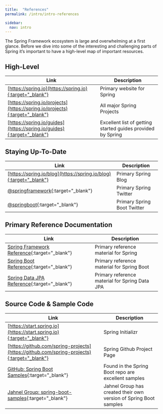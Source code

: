 ```yaml
---
title:  "References"
permalink: /intro/intro-references

sidebar:
  nav: intro
---
```


The Spring Framework ecosystem is large and overwhelming at a first glance. Before we dive into some of the interesting and challenging parts of Spring it’s important to have a high-level map of important resources. 

## High-Level

Link                       | Description                                                 |
-------------------------- | ----------------------------------------------------------- |
[https://spring.io](https://spring.io){:target="_blank"}                   | Primary website for Spring   |
[https://spring.io/projects](https://spring.io/projects){:target="_blank"} | All major Spring Projects                                   |
[https://spring.io/guides](https://spring.io/guides){:target="_blank"}     | Excellent list of getting started guides provided by Spring |

## Staying Up-To-Date

Link                       | Description                                               |
-------------------------- | --------------------------------------------------------- |
[https://spring.io/blog](https://spring.io/blog){:target="_blank"}     | Primary Spring Blog                                       |
[@springframework](https://twitter.com/springframework){:target="_blank"} | Primary Spring Twitter       |
[@springboot](https://twitter.com/springboot){:target="_blank"}           | Primary Spring Boot Twitter  |

## Primary Reference Documentation

Link                       | Description                                               |
-------------------------- | --------------------------------------------------------- |
[Spring Framework Reference](https://docs.spring.io/spring-framework/docs/current/spring-framework-reference/index.html){:target="_blank"}        | Primary reference material for Spring |
[Spring Boot Reference](https://docs.spring.io/spring-boot/docs/current/reference/htmlsingle/){:target="_blank"}    | Primary reference material for Spring Boot       |
[Spring Data JPA Reference](https://docs.spring.io/spring-data/jpa/docs/current/reference/html/){:target="_blank"}              | Primary reference material for Spring Data JPA  |

## Source Code & Sample Code

Link                       | Description                                               |
-------------------------- | --------------------------------------------------------- |
[https://start.spring.io](https://start.spring.io){:target="_blank"}       | Spring Initializr  |
[https://github.com/spring-projects](https://github.com/spring-projects){:target="_blank"}    | Spring Github Project Page |
[GitHub: Spring Boot Samples](https://github.com/spring-projects/spring-boot/tree/master/spring-boot-samples){:target="_blank"}    | Found in the Spring Boot repo are excellent samples |
[Jahnel Group: spring-boot-samples](https://github.com/JahnelGroup/spring-boot-samples){:target="_blank"}              | Jahnel Group has created their own version of Spring Boot samples |